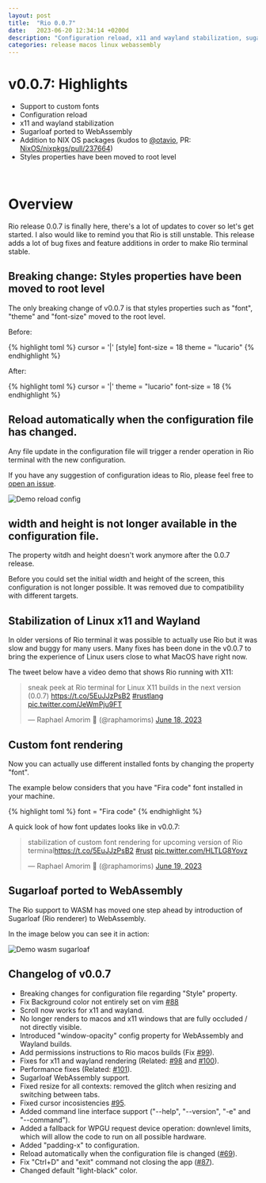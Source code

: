```yaml
---
layout: post
title:  "Rio 0.0.7"
date:   2023-06-20 12:34:14 +0200d
description: "Configuration reload, x11 and wayland stabilization, sugarloaf ported to WebAssembly, addition to NIX OS packages and other updates."
categories: release macos linux webassembly
---
```


<script async src="https://platform.twitter.com/widgets.js" charset="utf-8"></script> 

# v0.0.7: Highlights

- Support to custom fonts
- Configuration reload
- x11 and wayland stabilization
- Sugarloaf ported to WebAssembly
- Addition to NIX OS packages (kudos to [@otavio](https://github.com/otavio), PR: [NixOS/nixpkgs/pull/237664](https://github.com/NixOS/nixpkgs/pull/237664))
- Styles properties have been moved to root level

<br/>

# Overview

Rio release 0.0.7 is finally here, there's a lot of updates to cover so let's get started. I also would like to remind you that Rio is still unstable. This release adds a lot of bug fixes and feature additions in order to make Rio terminal stable.

## Breaking change: Styles properties have been moved to root level

The only breaking change of v0.0.7 is that styles properties such as "font", "theme" and "font-size" moved to the root level.

Before:

{% highlight toml %}
cursor = '|'
[style]
font-size = 18
theme = "lucario"
{% endhighlight %}

After:

{% highlight toml %}
cursor = '|'
theme = "lucario"
font-size = 18
{% endhighlight %}


## Reload automatically when the configuration file has changed.

Any file update in the configuration file will trigger a render operation in Rio terminal with the new configuration.

If you have any suggestion of configuration ideas to Rio, please feel free to [open an issue](https://github.com/raphamorim/rio/issues/new).

![Demo reload config](/rio/assets/posts/0.0.7/config-reload.gif)

## width and height is not longer available in the configuration file.

The property witdh and height doesn't work anymore after the 0.0.7 release.

Before you could set the initial width and height of the screen, this configuration is not longer possible. It was removed due to compatibility with different targets.

## Stabilization of Linux x11 and Wayland

In older versions of Rio terminal it was possible to actually use Rio but it was slow and buggy for many users. Many fixes has been done in the v0.0.7 to bring the experience of Linux users close to what MacOS have right now.

The tweet below have a video demo that shows Rio running with X11:

<blockquote class="twitter-tweet" data-lang="en" data-dnt="true" data-theme="light"><p lang="en" dir="ltr">sneak peek at Rio terminal for Linux X11 builds in the next version (0.0.7) <a href="https://t.co/5EuJJzPsB2">https://t.co/5EuJJzPsB2</a> <a href="https://twitter.com/hashtag/rustlang?src=hash&amp;ref_src=twsrc%5Etfw">#rustlang</a> <a href="https://t.co/JeWmPju9FT">pic.twitter.com/JeWmPju9FT</a></p>&mdash; Raphael Amorim 🦀 (@raphamorims) <a href="https://twitter.com/raphamorims/status/1670404595246419968?ref_src=twsrc%5Etfw">June 18, 2023</a></blockquote>


## Custom font rendering

Now you can actually use different installed fonts by changing the property "font".

The example below considers that you have "Fira code" font installed in your machine.

{% highlight toml %}
font = "Fira code"
{% endhighlight %}

A quick look of how font updates looks like in v0.0.7:

<blockquote class="twitter-tweet" data-lang="en" data-dnt="true"><p lang="en" dir="ltr">stabilization of custom font rendering for upcoming version of Rio terminal<a href="https://t.co/5EuJJzPsB2">https://t.co/5EuJJzPsB2</a> <a href="https://twitter.com/hashtag/rust?src=hash&amp;ref_src=twsrc%5Etfw">#rust</a> <a href="https://t.co/HLTLG8Yovz">pic.twitter.com/HLTLG8Yovz</a></p>&mdash; Raphael Amorim 🦀 (@raphamorims) <a href="https://twitter.com/raphamorims/status/1670808836213547009?ref_src=twsrc%5Etfw">June 19, 2023</a></blockquote>

## Sugarloaf ported to WebAssembly

The Rio support to WASM has moved one step ahead by introduction of Sugarloaf (Rio renderer) to WebAssembly.

In the image below you can see it in action:

![Demo wasm sugarloaf](/rio/assets/posts/0.0.7/wasm-sugarloaf.gif)

## Changelog of v0.0.7

- Breaking changes for configuration file regarding "Style" property.
- Fix Background color not entirely set on vim [#88](https://github.com/raphamorim/rio/issues/88)
- Scroll now works for x11 and wayland.
- No longer renders to macos and x11 windows that are fully occluded / not directly visible.
- Introduced "window-opacity" config property for WebAssembly and Wayland builds.
- Add permissions instructions to Rio macos builds (Fix [#99](https://github.com/raphamorim/rio/issues/99)).
- Fixes for x11 and wayland rendering (Related: [#98](https://github.com/raphamorim/rio/issues/98) and [#100](https://github.com/raphamorim/rio/issues/100)).
- Performance fixes (Related: [#101](https://github.com/raphamorim/rio/issues/101)).
- Sugarloaf WebAssembly support.
- Fixed resize for all contexts: removed the glitch when resizing and switching between tabs.
- Fixed cursor incosistencies [#95](https://github.com/raphamorim/rio/issues/95).
- Added command line interface support ("--help", "--version", "-e" and "--command").
- Added a fallback for WPGU request device operation: downlevel limits, which will allow the code to run on all possible hardware.
- Added "padding-x" to configuration.
- Reload automatically when the configuration file is changed ([#69](https://github.com/raphamorim/rio/issues/69)).
- Fix "Ctrl+D" and "exit" command not closing the app ([#87](https://github.com/raphamorim/rio/issues/87)).
- Changed default "light-black" color.